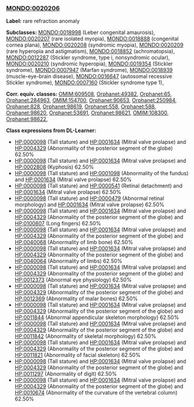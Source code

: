 
### [MONDO:0020206](http://purl.obolibrary.org/obo/MONDO_0020206)
**Label:** rare refraction anomaly

**Subclasses:** [MONDO:0018998](http://purl.obolibrary.org/obo/MONDO_0018998) (Leber congenital amaurosis), [MONDO:0020207](http://purl.obolibrary.org/obo/MONDO_0020207) (rare isolated myopia), [MONDO:0018888](http://purl.obolibrary.org/obo/MONDO_0018888) (congenital cornea plana), [MONDO:0020208](http://purl.obolibrary.org/obo/MONDO_0020208) (syndromic myopia), [MONDO:0020209](http://purl.obolibrary.org/obo/MONDO_0020209) (rare hyperopia and astigmatism), [MONDO:0018852](http://purl.obolibrary.org/obo/MONDO_0018852) (achromatopsia), [MONDO:0012287](http://purl.obolibrary.org/obo/MONDO_0012287) (Stickler syndrome, type i, nonsyndromic ocular), [MONDO:0020210](http://purl.obolibrary.org/obo/MONDO_0020210) (syndromic hyperopia), [MONDO:0019354](http://purl.obolibrary.org/obo/MONDO_0019354) (Stickler syndrome), [MONDO:0007947](http://purl.obolibrary.org/obo/MONDO_0007947) (Marfan syndrome), [MONDO:0018939](http://purl.obolibrary.org/obo/MONDO_0018939) (muscle-eye-brain disease), [MONDO:0016647](http://purl.obolibrary.org/obo/MONDO_0016647) (autosomal recessive Stickler syndrome), [MONDO:0007160](http://purl.obolibrary.org/obo/MONDO_0007160) (Stickler syndrome type 1), 

**Corr. equiv. classes:** [OMIM:609508](http://purl.obolibrary.org/obo/OMIM_609508), [Orphanet:49382](http://www.orpha.net/ORDO/Orphanet_49382), [Orphanet:65](http://www.orpha.net/ORDO/Orphanet_65), [Orphanet:284963](http://www.orpha.net/ORDO/Orphanet_284963), [OMIM:154700](http://purl.obolibrary.org/obo/OMIM_154700), [Orphanet:90653](http://www.orpha.net/ORDO/Orphanet_90653), [Orphanet:250984](http://www.orpha.net/ORDO/Orphanet_250984), [Orphanet:828](http://www.orpha.net/ORDO/Orphanet_828), [Orphanet:98619](http://www.orpha.net/ORDO/Orphanet_98619), [Orphanet:558](http://www.orpha.net/ORDO/Orphanet_558), [Orphanet:588](http://www.orpha.net/ORDO/Orphanet_588), [Orphanet:98620](http://www.orpha.net/ORDO/Orphanet_98620), [Orphanet:53691](http://www.orpha.net/ORDO/Orphanet_53691), [Orphanet:98621](http://www.orpha.net/ORDO/Orphanet_98621), [OMIM:108300](http://purl.obolibrary.org/obo/OMIM_108300), [Orphanet:98622](http://www.orpha.net/ORDO/Orphanet_98622), 

**Class expressions from DL-Learner:**

- [HP:0000098](http://purl.obolibrary.org/obo/HP_0000098) (Tall stature) and [HP:0001634](http://purl.obolibrary.org/obo/HP_0001634) (Mitral valve prolapse) and [HP:0004329](http://purl.obolibrary.org/obo/HP_0004329) (Abnormality of the posterior segment of the globe) 62.50%
- [HP:0000098](http://purl.obolibrary.org/obo/HP_0000098) (Tall stature) and [HP:0001634](http://purl.obolibrary.org/obo/HP_0001634) (Mitral valve prolapse) and [HP:0002808](http://purl.obolibrary.org/obo/HP_0002808) (Kyphosis) 62.50%
- [HP:0000098](http://purl.obolibrary.org/obo/HP_0000098) (Tall stature) and [HP:0001098](http://purl.obolibrary.org/obo/HP_0001098) (Abnormality of the fundus) and [HP:0001634](http://purl.obolibrary.org/obo/HP_0001634) (Mitral valve prolapse) 62.50%
- [HP:0000098](http://purl.obolibrary.org/obo/HP_0000098) (Tall stature) and [HP:0000541](http://purl.obolibrary.org/obo/HP_0000541) (Retinal detachment) and [HP:0001634](http://purl.obolibrary.org/obo/HP_0001634) (Mitral valve prolapse) 62.50%
- [HP:0000098](http://purl.obolibrary.org/obo/HP_0000098) (Tall stature) and [HP:0000479](http://purl.obolibrary.org/obo/HP_0000479) (Abnormal retinal morphology) and [HP:0001634](http://purl.obolibrary.org/obo/HP_0001634) (Mitral valve prolapse) 62.50%
- [HP:0000098](http://purl.obolibrary.org/obo/HP_0000098) (Tall stature) and [HP:0001634](http://purl.obolibrary.org/obo/HP_0001634) (Mitral valve prolapse) and [HP:0004329](http://purl.obolibrary.org/obo/HP_0004329) (Abnormality of the posterior segment of the globe) and [HP:0100807](http://purl.obolibrary.org/obo/HP_0100807) (Long fingers) 62.50%
- [HP:0000098](http://purl.obolibrary.org/obo/HP_0000098) (Tall stature) and [HP:0001634](http://purl.obolibrary.org/obo/HP_0001634) (Mitral valve prolapse) and [HP:0004329](http://purl.obolibrary.org/obo/HP_0004329) (Abnormality of the posterior segment of the globe) and [HP:0040068](http://purl.obolibrary.org/obo/HP_0040068) (Abnormality of limb bone) 62.50%
- [HP:0000098](http://purl.obolibrary.org/obo/HP_0000098) (Tall stature) and [HP:0001634](http://purl.obolibrary.org/obo/HP_0001634) (Mitral valve prolapse) and [HP:0004329](http://purl.obolibrary.org/obo/HP_0004329) (Abnormality of the posterior segment of the globe) and [HP:0040064](http://purl.obolibrary.org/obo/HP_0040064) (Abnormality of limbs) 62.50%
- [HP:0000098](http://purl.obolibrary.org/obo/HP_0000098) (Tall stature) and [HP:0001634](http://purl.obolibrary.org/obo/HP_0001634) (Mitral valve prolapse) and [HP:0004329](http://purl.obolibrary.org/obo/HP_0004329) (Abnormality of the posterior segment of the globe) and [HP:0012373](http://purl.obolibrary.org/obo/HP_0012373) (Abnormal eye physiology) 62.50%
- [HP:0000098](http://purl.obolibrary.org/obo/HP_0000098) (Tall stature) and [HP:0001634](http://purl.obolibrary.org/obo/HP_0001634) (Mitral valve prolapse) and [HP:0004329](http://purl.obolibrary.org/obo/HP_0004329) (Abnormality of the posterior segment of the globe) and [HP:0012369](http://purl.obolibrary.org/obo/HP_0012369) (Abnormality of malar bones) 62.50%
- [HP:0000098](http://purl.obolibrary.org/obo/HP_0000098) (Tall stature) and [HP:0001634](http://purl.obolibrary.org/obo/HP_0001634) (Mitral valve prolapse) and [HP:0004329](http://purl.obolibrary.org/obo/HP_0004329) (Abnormality of the posterior segment of the globe) and [HP:0011844](http://purl.obolibrary.org/obo/HP_0011844) (Abnormal appendicular skeleton morphology) 62.50%
- [HP:0000098](http://purl.obolibrary.org/obo/HP_0000098) (Tall stature) and [HP:0001634](http://purl.obolibrary.org/obo/HP_0001634) (Mitral valve prolapse) and [HP:0004329](http://purl.obolibrary.org/obo/HP_0004329) (Abnormality of the posterior segment of the globe) and [HP:0011842](http://purl.obolibrary.org/obo/HP_0011842) (Abnormality of skeletal morphology) 62.50%
- [HP:0000098](http://purl.obolibrary.org/obo/HP_0000098) (Tall stature) and [HP:0001634](http://purl.obolibrary.org/obo/HP_0001634) (Mitral valve prolapse) and [HP:0004329](http://purl.obolibrary.org/obo/HP_0004329) (Abnormality of the posterior segment of the globe) and [HP:0011821](http://purl.obolibrary.org/obo/HP_0011821) (Abnormality of facial skeleton) 62.50%
- [HP:0000098](http://purl.obolibrary.org/obo/HP_0000098) (Tall stature) and [HP:0001634](http://purl.obolibrary.org/obo/HP_0001634) (Mitral valve prolapse) and [HP:0004329](http://purl.obolibrary.org/obo/HP_0004329) (Abnormality of the posterior segment of the globe) and [HP:0011297](http://purl.obolibrary.org/obo/HP_0011297) (Abnormality of digit) 62.50%
- [HP:0000098](http://purl.obolibrary.org/obo/HP_0000098) (Tall stature) and [HP:0001634](http://purl.obolibrary.org/obo/HP_0001634) (Mitral valve prolapse) and [HP:0004329](http://purl.obolibrary.org/obo/HP_0004329) (Abnormality of the posterior segment of the globe) and [HP:0010674](http://purl.obolibrary.org/obo/HP_0010674) (Abnormality of the curvature of the vertebral column) 62.50%


